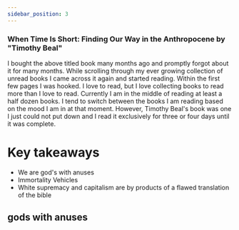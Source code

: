```yaml
---
sidebar_position: 3
---
```


### When Time Is Short: Finding Our Way in the Anthropocene by "Timothy Beal"

I bought the above titled book many months ago and promptly forgot about it for many months. While scrolling through my ever growing collection of unread books I came across it again and started reading. Within the first few pages I was hooked. I love to read, but I love collecting books to read more than I love to read. Currently I am in the middle of reading at least a half dozen books. I tend to switch between the books I am reading based on the mood I am in at that moment. However, Timothy Beal's book was one I just could not put down and I read it exclusively for three or four days until it was complete.

# Key takeaways

- We are god's with anuses
- Immortality Vehicles
- White supremacy and capitalism are by products of a flawed translation of the bible

## gods with anuses
